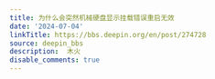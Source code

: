 ```yaml
---
title: 为什么会突然机械硬盘显示挂载错误重启无效
date: '2024-07-04'
linkTitle: https://bbs.deepin.org/en/post/274728
source: deepin_bbs
description:  木火 
disable_comments: true
---
```


